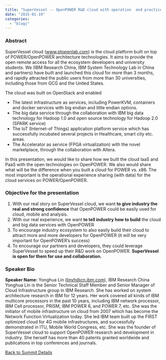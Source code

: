 ```yaml
---
title: "SuperVessel -- OpenPOWER R&D cloud with operation  and practice experience sharing"
date: "2015-01-19"
categories: 
  - "blogs"
---
```


### Abstract

SuperVessel cloud (www.ptopenlab.com) is the cloud platform built on top of POWER/OpenPOWER architecture technologies. It aims to provide the open remote access for all the ecosystem developers and university students. We (IBM Research China, IBM System Technology Lab in China and partners) have built and launched this cloud for more than 3 months, and rapidly attracted the public users from more than 30 universities, including those from GCG and the United States.

The cloud was built on OpenStack and enabled

- The latest infrastructure as services, including PowerKVM, containers and docker services with big endian and little endian options.
- The big data service through the collaboration with IBM big data technology for Hadoop 1.0 and open source technology for Hadoop 2.0 (SPARK service)
- The IoT (Internet-of Things) application platform service which has successfully incubated several projects in Healthcare, smart city etc. areas.
- The Accelerator as service (FPGA virtualization) with the novel marketplace, through the collaboration with Altera.

In this presentation, we would like to share how we built the cloud IaaS and PaaS with the open technologies on OpenPOWER. We also would share what will be the difference when you built a cloud for POWER vs. x86. The most important is the operational experience sharing (with data) for the cloud services on POWER/OpenPOWER.

### Objective for the presentation

1. With our real story on SuperVessel cloud, we want **to give industry the real and strong confidence** that OpenPOWER could be easily used for cloud, mobile and analysis.
2. With our real experience, we want **to tell industry how to build** the cloud and big data services with OpenPOWER
3. To encourage industry ecosystem to also easily build their cloud to attract more and more developers for OpenPOWER (it will be very important for OpenPOWER’s success)
4. To encourage our partners and developers, they could leverage SuperVessel to speed up their R&D work on OpenPOWER. **SuperVessel is open for them for use and collaboration.**

### Speaker Bio

**Speaker Name:** Yonghua Lin ([linyh@cn.ibm.com](mailto:linyh@cn.ibm.com)), IBM Research China Yonghua Lin is the Senior Technical Staff Member and Senior Manager of Cloud Infrastructure group in IBM Research. She has worked on system architecture research in IBM for 12 years. Her work covered all kinds of IBM multicore processors in the past 10 years, including IBM network processor, IBM Cell processor, PRISM, IBM POWER 6, and POWER 7, etc. She was the initiator of mobile infrastructure on cloud from 2007 which has become the Network Function Virtualization today. She led IBM team built up the FIRST optimized cloud for 4G mobile infrastructures, and successfully demonstrated in ITU, Mobile World Congress, etc. She was the founder of SuperVessel cloud to support OpenPOWER research and development in industry. She herself has more than 40 patents granted worldwide and publications in top conferences and journals.

[Back to Summit Details](2015-summit/)
